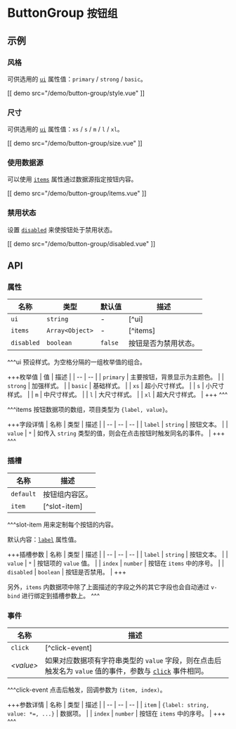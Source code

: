 # ButtonGroup <small>按钮组</small>

## 示例

### 风格

可供选用的 [`ui`](#props-ui) 属性值：`primary` / `strong` / `basic`。

[[ demo src="/demo/button-group/style.vue" ]]

### 尺寸

可供选用的 [`ui`](#props-ui) 属性值：`xs` / `s` / `m` / `l` / `xl`。

[[ demo src="/demo/button-group/size.vue" ]]

### 使用数据源

可以使用 [`items`](#props-items) 属性通过数据源指定按钮内容。

[[ demo src="/demo/button-group/items.vue" ]]

### 禁用状态

设置 [`disabled`](#props-disabled)  来使按钮处于禁用状态。

[[ demo src="/demo/button-group/disabled.vue" ]]

## API

### 属性

| 名称 | 类型 | 默认值 | 描述 |
| -- | -- | -- | -- |
| ``ui`` | `string` | - | [^ui] |
| ``items`` | `Array<Object>` | - | [^items] |
| ``disabled`` | `boolean` | `false` | 按钮是否为禁用状态。 |

^^^ui
预设样式。为空格分隔的一组枚举值的组合。

+++枚举值
| 值 | 描述 |
| -- | -- |
| `primary` | 主要按钮，背景显示为主题色。 |
| `strong` | 加强样式。 |
| `basic` | 基础样式。 |
| `xs` | 超小尺寸样式。 |
| `s` | 小尺寸样式。 |
| `m` | 中尺寸样式。 |
| `l` | 大尺寸样式。 |
| `xl` | 超大尺寸样式。 |
+++
^^^

^^^items
按钮数据项的数组，项目类型为 `{label, value}`。

+++字段详情
| 名称 | 类型 | 描述 |
| -- | -- | -- |
| `label` | `string` | 按钮文本。 |
| `value` | `*` | 如传入 `string` 类型的值，则会在点击按钮时触发同名的事件。 |
+++
^^^

### 插槽

| 名称 | 描述 |
| -- | -- |
| ``default`` | 按钮组内容区。 |
| ``item`` | [^slot-item] |

^^^slot-item
用来定制每个按钮的内容。

默认内容：[`label`](#props-label) 属性值。

+++插槽参数
| 名称 | 类型 | 描述 |
| -- | -- | -- |
| `label` | `string` | 按钮文本。 |
| `value` | `*` | 按钮项的 `value` 值。 |
| `index` | `number` | 按钮在 `items` 中的序号。 |
| `disabled` | `boolean` | 按钮是否禁用。 |
+++

另外，`items` 内数据项中除了上面描述的字段之外的其它字段也会自动通过 `v-bind` 进行绑定到插槽参数上。
^^^

### 事件

| 名称 | 描述 |
| -- | -- |
| ``click`` | [^click-event] |
| <var>&lt;value&gt;</var> | 如果对应数据项有字符串类型的 `value` 字段，则在点击后触发名为 `value` 值的事件，参数与 [`click`](#events-click) 事件相同。 |

^^^click-event
点击后触发，回调参数为 `(item, index)`。

+++参数详情
| 名称 | 类型 | 描述 |
| -- | -- | -- |
| `item` | `{label: string, value: *=, ...}` | 数据项。 |
| `index` | `number` | 按钮在 `items` 中的序号。 |
+++
^^^
